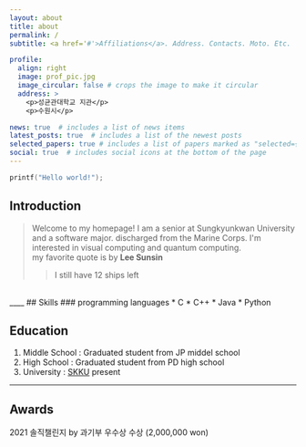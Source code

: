 ```yaml
---
layout: about
title: about
permalink: /
subtitle: <a href='#'>Affiliations</a>. Address. Contacts. Moto. Etc.

profile:
  align: right
  image: prof_pic.jpg
  image_circular: false # crops the image to make it circular
  address: >
    <p>성균관대학교 지관</p>
    <p>수원시</p>

news: true  # includes a list of news items
latest_posts: true  # includes a list of the newest posts
selected_papers: true # includes a list of papers marked as "selected={true}"
social: true  # includes social icons at the bottom of the page
---
```



```C
printf("Hello world!");
```
## Introduction
> Welcome to my homepage! I am a senior at Sungkyunkwan University and a software major. discharged from the Marine Corps. I'm interested in visual computing and quantum computing.
\
my favorite quote is by __Lee Sunsin__
>> I still have 12 ships left
<br>
____
## Skills
### programming languages
* C
* C++
* Java
* Python

## Education
1. Middle School : Graduated student from JP middel school
2. High School : Graduated student from PD high school
3. University : [SKKU](https://skku.edu "SKKU homepage") present

---
## Awards
2021 솔직챌린지 by 과기부 우수상 수상 (2,000,000 won)

